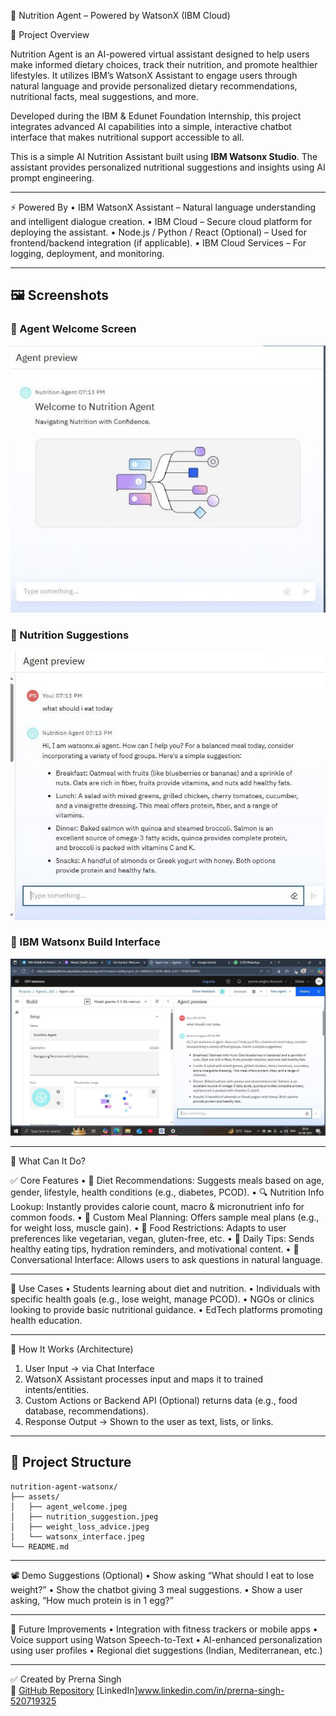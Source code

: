 
🥗 Nutrition Agent – Powered by WatsonX (IBM Cloud)

🚀 Project Overview

Nutrition Agent is an AI-powered virtual assistant designed to help users make informed dietary choices, track their nutrition, and promote healthier lifestyles. It utilizes IBM’s WatsonX Assistant to engage users through natural language and provide personalized dietary recommendations, nutritional facts, meal suggestions, and more.

Developed during the IBM & Edunet Foundation Internship, this project integrates advanced AI capabilities into a simple, interactive chatbot interface that makes nutritional support accessible to all.

This is a simple AI Nutrition Assistant built using **IBM Watsonx Studio**. The assistant provides personalized nutritional suggestions and insights using AI prompt engineering.

---
 
 ⚡ Powered By
 • IBM WatsonX Assistant – Natural language understanding and intelligent dialogue creation.
 • IBM Cloud – Secure cloud platform for deploying the assistant.
 • Node.js / Python / React (Optional) – Used for frontend/backend integration (if applicable).
 • IBM Cloud Services – For logging, deployment, and monitoring.

---

## 🖼️ Screenshots

### 👋 Agent Welcome Screen
![Agent Welcome](assets/agent_welcome.jpeg)

### 🥗 Nutrition Suggestions
![Nutrition Suggestion](assets/nutrition_suggestion.jpeg)

### 🧠 IBM Watsonx Build Interface
![Watsonx Interface](assets/watsonx_interface.jpeg)

---

🧠 What Can It Do?

✅ Core Features
 • 🥗 Diet Recommendations: Suggests meals based on age, gender, lifestyle, health conditions (e.g., diabetes, PCOD).
 • 🔍 Nutrition Info Lookup: Instantly provides calorie count, macro & micronutrient info for common foods.
 • 🍱 Custom Meal Planning: Offers sample meal plans (e.g., for weight loss, muscle gain).
 • 🚫 Food Restrictions: Adapts to user preferences like vegetarian, vegan, gluten-free, etc.
 • 📆 Daily Tips: Sends healthy eating tips, hydration reminders, and motivational content.
 • 💬 Conversational Interface: Allows users to ask questions in natural language.

---

📌 Use Cases
 • Students learning about diet and nutrition.
 • Individuals with specific health goals (e.g., lose weight, manage PCOD).
 • NGOs or clinics looking to provide basic nutritional guidance.
 • EdTech platforms promoting health education.

---
🔧 How It Works (Architecture)
 1. User Input → via Chat Interface
 2. WatsonX Assistant processes input and maps it to trained intents/entities.
 3. Custom Actions or Backend API (Optional) returns data (e.g., food database, recommendations).
 4. Response Output → Shown to the user as text, lists, or links.

---

## 📂 Project Structure
```
nutrition-agent-watsonx/
├── assets/
│   ├── agent_welcome.jpeg
│   ├── nutrition_suggestion.jpeg
│   ├── weight_loss_advice.jpeg
│   └── watsonx_interface.jpeg
└── README.md
```

---

📽️ Demo Suggestions (Optional)
 • Show asking “What should I eat to lose weight?”
 • Show the chatbot giving 3 meal suggestions.
 • Show a user asking, “How much protein is in 1 egg?”

---

🌱 Future Improvements
 • Integration with fitness trackers or mobile apps
 • Voice support using Watson Speech-to-Text
 • AI-enhanced personalization using user profiles
 • Regional diet suggestions (Indian, Mediterranean, etc.)

---

✅ Created by Prerna Singh  
🔗 [GitHub Repository](https://github.com/prernasingh834/Nutrition-Agent-watsonx)
    [LinkedIn]www.linkedin.com/in/prerna-singh-520719325 
